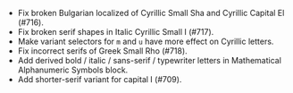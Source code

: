  * Fix broken Bulgarian localized of Cyrillic Small Sha and Cyrillic Capital El (#716).
 * Fix broken serif shapes in Italic Cyrillic Small I (#717).
 * Make variant selectors for `m` and `u` have more effect on Cyrillic letters.
 * Fix incorrect serifs of Greek Small Rho (#718).
 * Add derived bold / italic / sans-serif / typewriter letters in Mathematical Alphanumeric Symbols block.
 * Add shorter-serif variant for capital I (#709).